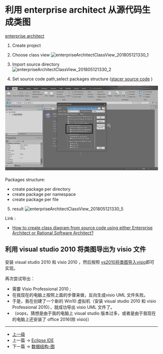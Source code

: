 # 利用 enterprise architect 从源代码生成类图

[enterprise architect](http://sparxsystems.com/products/ea/)

1. Create project

2. Choose class view
![enterpriseArchitectClassView_201805121330_1](../images/enterpriseArchitectClassView_201805121330_1.PNG)

3. Import source directory
![enterpriseArchitectClassView_201805121330_2](../images/enterpriseArchitectClassView_201805121330_2.PNG)

4. Set source code path,select packages structure ([stacer source code](https://github.com/oguzhaninan/Stacer) )

![enterpriseArchitectClassView_201805121330_3](../images/enterpriseArchitectClassView_201805121330_3.png)

Packages structure:
* create package per directory
* create package per namespace
* create package per file

5. result
![enterpriseArchitectClassView_201805121330_5](../images/enterpriseArchitectClassView_201805121330_5.PNG)



Link :
* [How to create class diagram from source code using either Enterprise Architect or Rational Software Architect?](https://stackoverflow.com/questions/12432016/how-to-create-class-diagram-from-source-code-using-either-enterprise-architect-o?utm_medium=organic&utm_source=google_rich_qa&utm_campaign=google_rich_qa)

## 利用 visual studio 2010 将类图导出为 visio 文件

安装 visual studio 2010 和 visio 2010 ，然后按照 [vs2010将类图导入visio](https://blog.csdn.net/shiqijiamengjie/article/details/50884744)即可实现。

再次尝试导出：
*  需要 Visio Professional 2010 ;
* 在我现在的电脑上按照上面的步骤来做，反向生成visio UML 文件失败。
* 于是，我在创建了一个新的 Win10 虚拟机（安装 visual studio 2010 和 visio Professional 2010），就成功导出 visio UML 文件了。
* （oops，猜想是由于我的电脑上 visual studio 版本过多，或者是由于我现在的电脑上还安装了 office 2016(除 visio)）

---
- [上一级](README.md)
- 上一篇 -> [Eclipse IDE](eclipse.md)
- 下一篇 -> [数据结构-图](graph.md)
